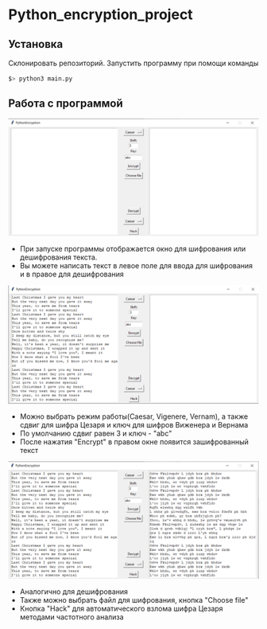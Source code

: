 # Python_encryption_project
## Установка
Склонировать репозиторий. Запустить программу при помощи команды
```bash
$> python3 main.py
```

## Работа с программой
![frame with simplified view](pictures/picture1.png)
- При запуске программы отображается окно для шифрования или дешифрования текста. 
- Вы можете написать текст в левое поле для ввода для шифрования и в правое для дешифрования

![frame with simplified view](pictures/picture2.png)
- Можно выбрать режим работы(Caesar, Vigenere, Vernam), а также сдвиг для шифра Цезаря и ключ для шифров Виженера и Вернама
- По умолчанию сдвиг равен 3 и ключ - "abc"
- После нажатия "Encrypt" в правом окне появится зашифрованный текст

![frame with simplified view](pictures/picture3.png)

- Аналогично для дешифрования
- Также можно выбрать файл для шифрования, кнопка "Choose file"
- Кнопка "Hack" для автоматического взлома шифра Цезаря методами частотного анализа
